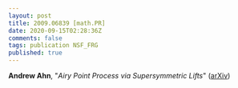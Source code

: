 ```yaml
---
layout: post
title: 2009.06839 [math.PR]
date: 2020-09-15T02:28:36Z
comments: false
tags: publication NSF_FRG
published: true 
---
```


<b>Andrew Ahn</b>, "<i>Airy Point Process via Supersymmetric Lifts</i>" ([arXiv](http://arxiv.org/abs/2009.06839v1))
